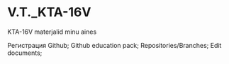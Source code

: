 # V.T._KTA-16V
KTA-16V materjalid minu aines


Регистрация Github;
Github education pack;
Repositories/Branches;
Edit documents;

